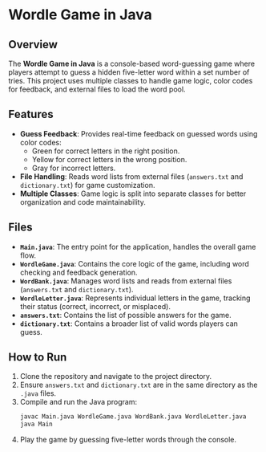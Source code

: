 # Wordle Game in Java

## Overview
The **Wordle Game in Java** is a console-based word-guessing game where players attempt to guess a hidden five-letter word within a set number of tries. This project uses multiple classes to handle game logic, color codes for feedback, and external files to load the word pool.

## Features
- **Guess Feedback**: Provides real-time feedback on guessed words using color codes:
  - Green for correct letters in the right position.
  - Yellow for correct letters in the wrong position.
  - Gray for incorrect letters.
- **File Handling**: Reads word lists from external files (`answers.txt` and `dictionary.txt`) for game customization.
- **Multiple Classes**: Game logic is split into separate classes for better organization and code maintainability.
  
## Files
- **`Main.java`**: The entry point for the application, handles the overall game flow.
- **`WordleGame.java`**: Contains the core logic of the game, including word checking and feedback generation.
- **`WordBank.java`**: Manages word lists and reads from external files (`answers.txt` and `dictionary.txt`).
- **`WordleLetter.java`**: Represents individual letters in the game, tracking their status (correct, incorrect, or misplaced).
- **`answers.txt`**: Contains the list of possible answers for the game.
- **`dictionary.txt`**: Contains a broader list of valid words players can guess.

## How to Run
1. Clone the repository and navigate to the project directory.
2. Ensure `answers.txt` and `dictionary.txt` are in the same directory as the `.java` files.
3. Compile and run the Java program:
    ```bash
    javac Main.java WordleGame.java WordBank.java WordleLetter.java
    java Main
    ```
4. Play the game by guessing five-letter words through the console.

